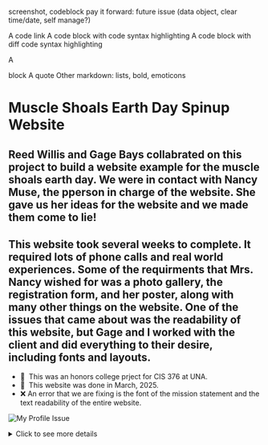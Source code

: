 
screenshot, codeblock
pay it forward: future issue (data object, clear time/date, self manage?)

A code link
A code block with code syntax highlighting 
A code block with diff code syntax highlighting 

A <detail><summary> block 
A quote 
Other markdown: lists, bold, emoticons


Muscle Shoals Earth Day Spinup Website
=============================

Reed Willis and Gage Bays collabrated on this project to build a website example for the muscle shoals earth day. We were in contact with Nancy Muse, the pperson in charge of the website. She gave us her ideas for the website and we made them come to lie!
----------------------------------------------

This website took several weeks to complete. It required lots of phone calls and real world experiences. Some of the requirments that Mrs. Nancy wished for was a photo gallery, the registration form, and her poster, along with many other things on the website. One of the issues that came about was the readability of this website, but Gage and I worked with the client and did everything to their desire, including fonts and layouts. 
----------------------------------------------

* 🦭  This was an honors college prject for CIS 376 at UNA.
* 📅  This website was done in March, 2025.
* ❌  An error that we are fixing is the font of the mission statement and the text readability of the entire website.

![My Profile Issue](https://gist.github.com/user-attachments/assets/81db10cb-5c55-4b2b-9044-e3122ff41f6e)

<details>
  <summary>Click to see more details</summary>
  <p>This is the hidden content that will be revealed when the summary is clicked.</p>
</details>
